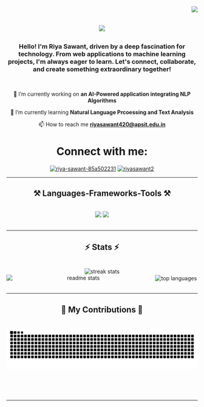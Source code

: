 <img align="right" src="https://visitor-badge.laobi.icu/badge?page_id=riyasawant193.riyasawant193" />

<h1 align="center">
    <img src="https://readme-typing-svg.herokuapp.com/?font=Righteous&size=35&center=true&vCenter=true&width=500&height=70&duration=4000&lines=Hey+There!+👋;+I'm+Riya+Sawant!;" />
</h1>

<h3 align="center">Hello! I'm Riya Sawant, driven by a deep fascination for technology. From web applications to machine learning projects, I'm always eager to learn. Let's connect, collaborate, and create something extraordinary together!</h3>

<br/>

<div align="center">
 
 🔭 I’m currently working on **an AI-Powered application integrating NLP Algorithms**
 
 🌱 I’m currently learning **Natural Language Prcoessing and Text Analysis**

  📫 How to reach me **riyasawant420@apsit.edu.in**
 </div>
 
<div align="center"> 
  <h1 align="center">Connect with me:</h1>
  <a href="https://linkedin.com/in/riya-sawant-85a502231" target="blank"><img align="center" src="https://raw.githubusercontent.com/rahuldkjain/github-profile-readme-generator/master/src/images/icons/Social/linked-in-alt.svg" alt="riya-sawant-85a502231" height="30" width="40" /></a>
<a href="https://www.behance.net/riyasawant2" target="blank"><img align="center" src="https://raw.githubusercontent.com/rahuldkjain/github-profile-readme-generator/master/src/images/icons/Social/behance.svg" alt="riyasawant2" height="30" width="40" /></a>
  </div>


 <hr/>
 
<h2 align="center">⚒️ Languages-Frameworks-Tools ⚒️</h2>
<br/>
<div align="center">
    <img src="https://skillicons.dev/icons?i=django,react,bootstrap,html,css,vscode,github,figma,illustrator,photoshop" />
    <img src="https://skillicons.dev/icons?i=nodejs,python,javascript,mysql,c,java,linux,opencv,pytorch,aws,tensorflow,nodejs" /><br>
</div>

<br/>
<hr/>

<h2 align="center">⚡ Stats ⚡</h2>
<br>
<div align=center>
  <img width=850 height=300 src="https://github-readme-streak-stats.herokuapp.com/?user=riyasawant193&count_private=true&theme=react&border_radius=5" alt="streak stats"/>
<br/>
  <img width=390 align="left" src="https://github-readme-stats.vercel.app/api?username=riyasawant193&count_private=true&show_icons=true&theme=react&rank_icon=github&border_radius=10" alt="readme stats" />
  <img width=390 align="center" src="https://github-readme-stats.vercel.app/api/top-langs/?username=riyasawant193&layout=compact&theme=react&border_radius=10&size_weight=0.5&count_weight=0.5&exclude_repo=github-readme-stats" alt="top languages" />
</div>
<br/>
<hr/>

<div align="center">
  <h2>🐍 My Contributions 🐍</h2>
  <br>
  <img alt="snake eating my contributions" src="https://raw.githubusercontent.com/riyasawant193/riyasawant193/output/github-contribution-grid-snake.svg" />
  
  <br/><br/><br/>
</div>

<hr/>

<br/>

